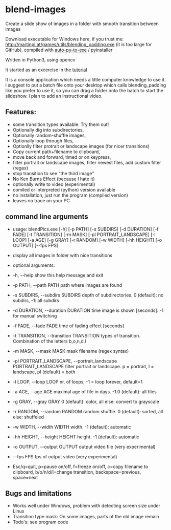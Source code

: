 # blend-images

Create a slide show of images in a folder with smooth transition between images

Download executable for Windows here, if you trust me: http://martinpi.at/games/utils/blending_padding.exe  (it is too large for GitHub),
compiled with [auto-py-to-exe](https://pypi.org/project/auto-py-to-exe/) / pyinstaller

Written in Python3, using opencv

It started as an excercise in the [tutorial](https://opencv-python-tutroals.readthedocs.io/en/latest/py_tutorials/py_core/py_image_arithmetics/py_image_arithmetics.html "Arithmetic Operations")

It is a console application which needs a little computer knowledge to use it. I suggest to put a batch file onto your desktop which calls blending_padding like you prefer to use it, so you can drag a folder onto the batch to start the slideshow. I plan to add an instructional video. 

## Features:

* some transition types available. Try them out!
* Optionally dig into subdirectories, 
* Optionally random-shuffle images, 
* Optionally loop through files, 
* Optionlly filter protrait or landscape images (for nicer transitions)
* Copy current path+filename to clipboard, 
* move back and forward, timed or on keypress, 
* filter portrait or landscape images, filter newest files, add custom filter (regex)
* stop transition to see "the third image"
* No Ken Burns Effect (because I hate it)
* optionally write to video (experimental)
* comiled or interpreted (python) version available 
* no installation, just run the program (compiled version)
* leaves no trace on your PC

## command line arguments

* usage: blendPics.exe [-h] [-p PATH] [-s SUBDIRS] [-d DURATION] [-f FADE]
                     [-t TRANSITION] [-m MASK] [-pl PORTRAIT_LANDSCAPE]
                     [-l LOOP] [-a AGE] [-g GRAY] [-r RANDOM] [-w WIDTH]
                     [-hh HEIGHT] [-o OUTPUT] [--fps FPS]

* display all images in folder with nice transitions

* optional arguments:
*   -h, --help            show this help message and exit
*   -p PATH, --path PATH  path where images are found
*   -s SUBDIRS, --subdirs SUBDIRS
                        depth of subdirectories. 0 (default): no subdirs, -1:
                        all subdirs
*   -d DURATION, --duration DURATION
                        time image is shown [seconds]. -1 for manual switching
*   -f FADE, --fade FADE  time of fading effect [seconds]
*   -t TRANSITION, --transition TRANSITION
                        types of transition. Combination of the letters
                        b,o,n,d,l
*   -m MASK, --mask MASK  mask filename (regex syntax)
*   -pl PORTRAIT_LANDSCAPE, --portrait_landscape PORTRAIT_LANDSCAPE
                        filter portrait or landscape. p = portrait, l =
                        landscape, pl (default) = both
*   -l LOOP, --loop LOOP  nr. of loops, -1 = loop forever, default=1
*   -a AGE, --age AGE     maximal age of file in days. -1.0 (default): all files
*   -g GRAY, --gray GRAY  0 (default): color, all else: convert to grayscale
*   -r RANDOM, --random RANDOM
                        random shuffle. 0 (default): sorted, all else:
                        shuffeled
*   -w WIDTH, --width WIDTH
                        width. -1 (default): automatic
*   -hh HEIGHT, --height HEIGHT
                        height. -1 (default): automatic
*   -o OUTPUT, --output OUTPUT
                        output video file (very experimental)
*   --fps FPS             fps of output video (very experimental)

* Esc/q=quit, p=pause on/off, f=freeze on/off, c=copy filename to clipboard,
b/o/n/d/l=change transition, backspace=previous, space=next


## Bugs and limitations
* Works well under Windows, problem with detecting screen size under Linux
* Transition type mask: On some images, parts of the old image remain
* Todo's: see program code
